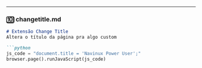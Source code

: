 
---

### **🔟 changetitle.md**

```markdown
# Extensão Change Title
Altera o título da página pra algo custom

```python
js_code = "document.title = 'Navinux Power User';"
browser.page().runJavaScript(js_code)
